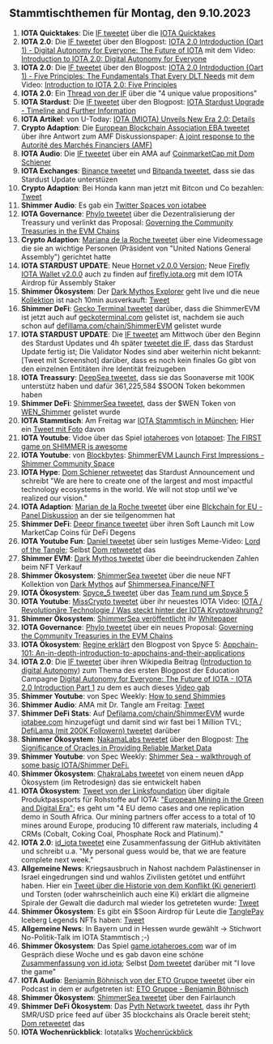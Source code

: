 ## Stammtischthemen für Montag, den 9.10.2023

1. **IOTA Quicktakes**: Die [IF tweetet](https://x.com/iota/status/1708768891411808646?s=20) über die [IOTA Quicktakes]()
2. **IOTA 2.0**: Die [IF tweetet](https://x.com/iota/status/1708829188965142923?s=20) über den Blogpost: [IOTA 2.0 Intrdoduction (Oart 1) - Digital Autonomy for Everyone: The Future of IOTA](https://blog.iota.org/digital-autonomy-for-everyone/) mit dem Video: [Introduction to IOTA 2.0: Digital Autonomy for Everyone](https://www.youtube.com/watch?v=3qoBNd9anug)
3. **IOTA 2.0**: Die [IF tweetet](https://x.com/iota/status/1709191578676342876?s=20) über den Blogpost: [IOTA 2.0 Intrdoduction (Oart 1) - Five Principles: The Fundamentals That Every DLT Needs](https://blog.iota.org/five-principles-iota20/) mit dem Video: [Introduction to IOTA 2.0: Five Principles](https://www.youtube.com/watch?v=damRZ1qYxp8&t=14s)
4. **IOTA 2.0**: Ein [Thread von der IF](https://x.com/iota/status/1708852406841229665?s=20) über die "4 unique value propositions" 
5. **IOTA Stardust**: Die [IF tweetet](https://x.com/iota/status/1708859392840302867?s=20) über den Blogpost: [IOTA Stardust Upgrade - Timeline and Further Information](https://blog.iota.org/iota-stardust-upgrade/)
6. **IOTA Artikel**: von U-Today: [IOTA (MIOTA) Unveils New Era 2.0: Details](https://u.today/iota-miota-unveils-new-era-20-details?utm_source=dlvr.it&utm_medium=twitter)
7. **Crypto Adaption**: Die [European Blockchain Association EBA tweetet](https://x.com/EUBLASORG/status/1708775803285065946?s=20) über ihre Antwort zum AMF Diskussionspaper: [A joint response to the Autorité des Marchés Financiers (AMF)](https://europeanblockchainassociation.org/2023/09/30/a-joint-response-to-the-autorite-des-marches-financiers-amf/)
8. **IOTA Audio**: Die [IF tweetet](https://x.com/iota/status/1709150487528845702?s=20) über ein AMA auf [CoinmarketCap mit Dom Schiener](https://coinmarketcap.com/community/post/331092921/#action=oauth&state=RY3BYFBNRNSVZFBBGBGCER3MR27A4HE6)
9. **IOTA Exchanges**: [Binance tweetet](https://x.com/iota/status/1709171819792519210?s=20) und [Bitpanda tweetet](https://x.com/Bitpanda_global/status/1709214190072647823?s=20), dass sie das Stardust Update unterstüzen
10. **Crypto Adaption**: Bei Honda kann man jetzt mit Bitcon und Co bezahlen: [Tweet](https://x.com/AltcoinDailyio/status/1708938634324508980?s=20)
11. **Shimmer Audio**: Es gab ein [Twitter Spaces von iotabee](https://x.com/iotabee/status/1709236940610912745?s=20)
12. **IOTA Governance**: [Phylo tweetet](https://x.com/PhyloIota/status/1709055052357443899?s=20) über die Dezentralisierung der Treassury und verlinkt das Proposal: [Governing the Community Treasuries in the EVM Chains](https://govern.iota.org/t/governing-the-community-treasuries-in-the-evm-chains/1676)
13. **Crypto Adaption**: [Mariana de la Roche tweetet](https://x.com/Marianadlrw/status/1709195567685841396?s=20) über eine Videomessage die sie an wichtige Personen (Präsident von "United Nations General Assembly") gerichtet hatte
14. **IOTA STARDUST UPDATE**: Neue [Hornet v2.0.0 Version](https://github.com/iotaledger/hornet/releases/tag/v2.0.0); Neue [Firefly IOTA Wallet v2.0.0](https://github.com/iotaledger/firefly/releases) auch zu finden auf [firefly.iota.org](firefly.iota.org) mit dem IOTA Airdrop für Assembly Staker
15. **Shimmer Ökosystem**: Der [Dark Mythos Explorer](https://explorer.dark-mythos.com/mint/shimmer-sea) geht live und die neue [Kollektion](https://shimmersea.finance/nfts/collections/0x76B185C0e2c76a347CCb41EF3078954173de80dE) ist nach 10min ausverkauft: [Tweet](https://x.com/DarkMythosIOTA/status/1709239646914220119?s=20)
16. **Shimmer DeFi**: [Gecko Terminal tweetet](https://x.com/GeckoTerminal/status/1709460836564218211?s=20) darüber, dass die ShimmerEVM ist jetzt auch auf [geckoterminal.com](https://www.geckoterminal.com/de/shimmerevm/pools) gelistet ist, nachdem sie auch schon auf [defillama.com/chain/ShimmerEVM](https://defillama.com/chain/ShimmerEVM) gelistet wurde
17. **IOTA STARDUST UPDATE**: Die [IF tweetet](https://x.com/iota/status/1709448264766922963?s=20) am Mittwoch über den Beginn des Stardust Updates und 4h später [tweetet die IF](https://x.com/iota/status/1709504576972275914?s=20), dass das Stardust Update fertig ist; Die Validator Nodes sind aber weiterhin nicht bekannt: [Tweet mit Screenshot] darüber, dass es noch kein finales Go gibt von den einzelnen Entitäten ihre Identität freizugeben
18. **IOTA Treassury**: [DeepSea tweetet](https://x.com/Deep_Sea_Iotan/status/1709261205280616843?s=20), dass sie das Soonaverse mit 100K unterstütz haben und dafür 361,225,584 $SOON Token bekommen haben
19. **Shimmer DeFi**: [ShimmerSea tweetet](https://x.com/ShimmerSeaDEX/status/1709267265110089906?s=20), dass der $WEN Token von [WEN_Shimmer](https://twitter.com/WEN_Shimmer) gelistet wurde
20. **IOTA Stammtisch**: Am Freitag war [IOTA Stammtisch in München](https://www.meetup.com/iota-muc/events/295959784/?utm_medium=referral&utm_campaign=share-btn_savedevents_share_modal&utm_source=twitter); Hier ein [Tweet mit Foto](https://x.com/Vrom14286662/status/1710539617110217168?s=20) davon
21. **IOTA Youtube**: Vidoe über das Spiel [iotaheroes](https://game.iotaheroes.com/) von [Iotapoet](https://twitter.com/IotaPoet): [The FIRST game on SHIMMER is awesome](https://youtu.be/TplD7vkMrkY?si=qbnLyonOluUbOQux)
22. **IOTA Youtube**: von [Blockbytes](https://twitter.com/blockbytescom): [ShimmerEVM Launch First Impressions - Shimmer Community Space](https://www.youtube.com/watch?v=TplD7vkMrkY)
23. **IOTA Hype**: [Dom Schiener retweetet](https://x.com/DomSchiener/status/1709512726563729803?s=20) das Stardust Announcement und schreibt "We are here to create one of the largest and most impactful technology ecosystems in the world. We will not stop until we've realized our vision."
24. **IOTA Adaption**: [Marian de la Roche tweetet](https://x.com/Marianadlrw/status/1709568419970888123?s=20) über eine [Blckchain for EU - Panel Diskussion](https://youtu.be/8xnForQXEl8?feature=shared) an der sie teilgenommen hat
25. **Shimmer DeFi**: [Deepr finance tweetet](https://x.com/DeeprFinance/status/1709569813142438192?s=20) über ihren Soft Launch mit Low MarketCap Coins für DeFi Degens
26. **IOTA Youtube Fun**: [Daniel tweetet](https://x.com/danielasdf22/status/1709600333343670392?s=20) über sein lustiges Meme-Video: [Lord of the Tangle](https://www.youtube.com/watch?v=aoVenoqfSf0); Selbst [Dom retweetet](https://x.com/DomSchiener/status/1709623362035532241?s=20) das
27. **Shimmer EVM**: [Dark Mythos tweetet](https://x.com/DarkMythosIOTA/status/1709601191758348588?s=20) über die beeindruckenden Zahlen beim NFT Verkauf
28. **Shimmer Ökosystem**: [ShimmerSea tweetet](https://x.com/ShimmerSeaDEX/status/1709612771875160093?s=20) über die neue NFT Kollektion von [Dark Mythos](https://twitter.com/DarkMythosIOTA) auf [Shimmersea.Finance/NFT](https://shimmersea.finance/nfts)
29. **IOTA Ökosystem**: [Spyce_5 tweetet](https://x.com/SPYCE_5/status/1709819267707703298?s=20) über das [Team rund um Spyce 5](https://spyce5.com/about-us/)
30. **IOTA Youtube**: [MissCrypto tweetet](https://x.com/MissCryptoGER/status/1709841457345896604?s=20) über ihr neuestes IOTA Video: [IOTA / Revolutionäre Technologie / Was steckt hinter der IOTA Kryptowährung?](https://youtu.be/qDkOu56QVNI?si=ysToPdPJekzot6s5)
32. **Shimmer Ökosystem**: [ShimmerSea veröffentlicht](https://x.com/ShimmerSeaDEX/status/1709825393115406532?s=20) ihr [Whitepaper](https://whitepaper.shimmersea.finance/)
33. **IOTA Governance**: [Phylo tweetet](https://x.com/PhyloIota/status/1711178845276270646?s=20) über ein neues Proposal: [Governing the Community Treasuries in the EVM Chains](https://govern.iota.org/t/governing-the-community-treasuries-in-the-evm-chains/1676/3)
34. **IOTA Ökosystem**: [Regine erklärt](https://x.com/Energine/status/1709867497581584784?s=20) den Blogpost von Spyce 5: [Appchain-101: An-in-depth-introduction-to-appchains-and-their-applications](https://spyce5.com/appchains/appchain-101-an-in-depth-introduction-to-appchains-and-their-applications/)
35. **IOTA 2.0**: Die [IF tweetet](https://x.com/iota/status/1709916347621072977?s=20) über ihren Wikipedia Beitrag ([Introduction to digital Autonomy](https://wiki.iota.org/learn/protocols/iota2.0/introduction-to-digital-autonomy)) zum Thema des ersten Blogpost der Education Campagne [Digital Autonomy for Everyone: The Future of IOTA - IOTA 2.0 Introduction Part 1](https://blog.iota.org/digital-autonomy-for-everyone/) zu dem es auch dieses [Video gab](https://www.youtube.com/embed/3qoBNd9anug?autoplay=1&auto_play=true)
36. **Shimmer Youtube**: von Spec Weekly: [How to send Shimmies](https://youtu.be/DnTy3-zN628)
37. **Shimmer Audio**: AMA mit Dr. Tangle am Freitag: [Tweet](https://x.com/ShimmerSeaDEX/status/1709931447212028233?s=20)
38. **Shimmer DeFi Stats**: Auf [Defilama.com/chain/ShimmerEVM](https://defillama.com/chain/ShimmerEVM) wurde [iotabee.com](https://iotabee.com/) hinzugefügt und damit sind wir fast bei 1 Million TVL; [DefiLama (mit 200K Followern) tweetet](https://x.com/DefiLlama/status/1709966353925296359?s=20) darüber
39. **Shimmer Ökosystem**: [NakamaLabs tweetet](https://x.com/Nakama_Labs/status/1709938230743928973?s=20) über den Blogpost: [The Significance of Oracles in Providing Reliable Market Data](https://medium.com/@NakamaLabs/the-significance-of-oracles-in-providing-reliable-market-data-bd27e65658b4)
40. **Shimmer Youtube**: von Spec Weekly: [Shimmer Sea - walkthrough of some basic IOTA/Shimmer DeFi.](https://www.youtube.com/watch?v=DnTy3-zN628)
41. **Shimmer Ökosystem**: [ChakraLabs tweetet](https://x.com/LabsChakra/status/1710158695886189003?s=20) von einem neuen dApp Ökosystem (im Retrodesign) das sie entwickelt haben
42. **IOTA Ökosystem**: [Tweet von der Linksfoundation](https://x.com/LinksFoundation/status/1707301694172708881?s=20) über digitale Produktpassports für Rohstoffe auf IOTA: ["European Mining in the Green and Digital Era"](https://www.mastermine-project.eu/); es geht um "4 EU demo cases and one replication demo in South Africa. Our mining partners offer access to a total of 10 mines around Europe, producing 10 different raw materials, including 4 CRMs (Cobalt, Coking Coal, Phosphate Rock and Platinum)."
43. **IOTA 2.0**: [id_iota tweetet](https://x.com/id_iota/status/1710640754249404744?s=20) eine Zusammenfassung der GitHub aktivitäten und schreibt u.a. "My personal guess would be, that we are feature complete next week."
44. **Allgemeine News**: Kriegsausbruch in Nahost nachdem Palästinenser in Israel eingedrungen sind und wahlos Zivilisten getötet und entführt haben. Hier ein [Tweet über die Historie von dem Konflikt (Ki generiert)](https://x.com/APompliano/status/1711177236043178219?s=20) und Torsten (oder wahrscheinlich auch eine Ki) erklärt die allgmeine Spirale der Gewalt die dadurch mal wieder los getreteten wurde: [Tweet](https://x.com/theissler/status/1710912233889214972?s=20)
45. **Shimmer Ökosystem**: Es gibt ein $Soon Airdrop für Leute die [TanglePay](https://twitter.com/tanglepaycom) Iceberg Legends NFTs haben: [Tweet](https://x.com/tanglepaycom/status/1711262514183553518?s=20)
46. **Allgemeine News**: In Bayern und in Hessen wurde gewählt -> Stichwort No-Politik-Talk im IOTA Stammtisch ;-)
47. **Shimmer Ökosystem**: Das Spiel [game.iotaheroes.com](https://game.iotaheroes.com/) war of im Gespräch diese Woche und es gab davon eine schöne [Zusammenfassung von id.iota](https://x.com/id_iota/status/1711015376010547519?s=20); Selbst [Dom tweetet](https://x.com/DomSchiener/status/1711265063078682708?s=20) darüber mit "I love the game"
48. **IOTA Audio**: [Benjamin Böhnisch von der ETO Gruppe tweetet](https://x.com/BenBoenisch/status/1710377203848863883?s=20) über ein Podcast in dem er aufgetreten ist: [ETO Gruppe - Benjamin Böhnisch](https://open.spotify.com/episode/4aJw2AI7HyprplJPaUR1KH)
49. **Shimmer Ökosystem**: [ShimmerSea tweetet](https://x.com/ShimmerSeaDEX/status/1711260205038854424?s=20) über den Fairlaunch
50. **Shimmer DeFi Ökosystem**: Das [Pyth Network tweetet](https://x.com/PythNetwork/status/1711291121752588778?s=20), dass ihr Pyth SMR/USD price feed auf über 35 blockchains als Oracle bereit steht; [Dom retweetet](https://x.com/DomSchiener/status/1711292407629664718?s=20) das
51. **IOTA Wochenrückblick**: Iotatalks [Wochenrückblick](https://www.iota-talk.com/index.php?article/330-wochenr%C3%BCckblick-vom-1-bis-7-oktober-2023/)
